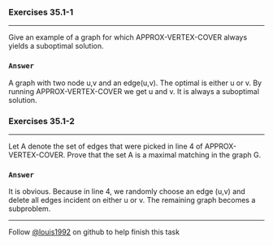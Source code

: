 ### Exercises 35.1-1
***
Give an example of a graph for which APPROX-VERTEX-COVER always yields a suboptimal solution.

### `Answer`

A graph with two node u,v and an edge(u,v). The optimal is either u or v. By running 
APPROX-VERTEX-COVER we get u and v. It is always a suboptimal solution.

### Exercises 35.1-2
***
Let A denote the set of edges that were picked in line 4 of APPROX-VERTEX-COVER.
Prove that the set A is a maximal matching in the graph G.

### `Answer`
It is obvious. Because in line 4, we randomly choose an edge (u,v) and delete all edges incident on either u or v. The remaining graph becomes a subproblem.

***
Follow [@louis1992](https://github.com/gzc) on github to help finish this task
